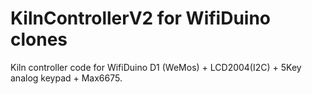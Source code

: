# KilnControllerV2 for WifiDuino clones
Kiln controller code for WifiDuino D1 (WeMos) + LCD2004(I2C) + 5Key analog keypad + Max6675.
